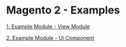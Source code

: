 # Magento 2 - Examples

[1. Example Module - View Module](example-module-view-model)

[2. Example Module - Ui Component](example-module-ui-component)

